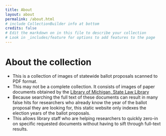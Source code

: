```yaml
---
title: About
layout: about
permalink: /about.html
# include CollectionBuilder info at bottom
credits: false
# Edit the markdown on in this file to describe your collection
# Look in _includes/feature for options to add features to the page
---
```


# About the collection

+ This is a collection of images of statewide ballot proposals scanned to PDF format. 
+ This may not be a complete collection. It consists of images of paper documents obtained by the <a href="https://www.michigan.gov/lawlibrary" target="_blank">Library of Michigan, State Law Library</a>
+ Because searching the full text of these documents can result in many false hits for researchers who already know the year of the ballot proposal they are looking for, this static website only indexes the election years of the ballot proposals. 
+ This allows library staff who are helping researchers to quickly zero-in on specific requested documents without having to sift through full-text results.



